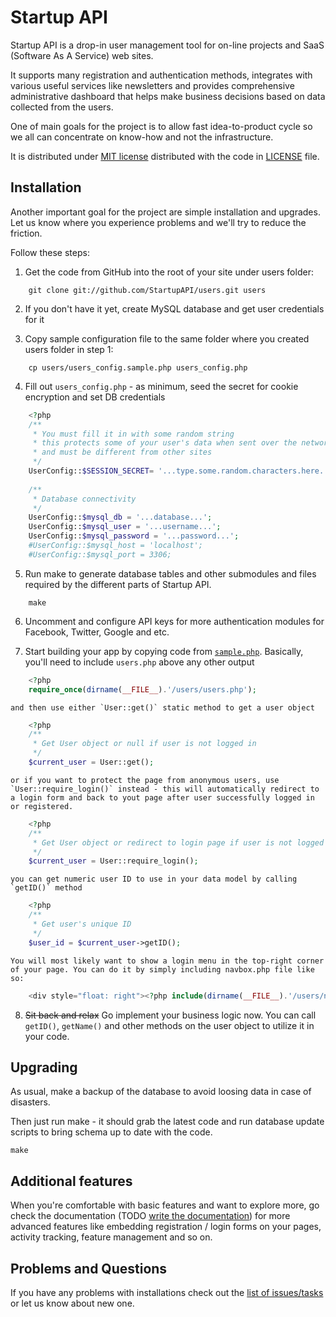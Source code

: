 # Startup API

Startup API is a drop-in user management tool for on-line projects and SaaS (Software As A Service) web sites.

It supports many registration and authentication methods, integrates with various useful services like newsletters and provides comprehensive administrative dashboard that helps make business decisions based on data collected from the users.

One of main goals for the project is to allow fast idea-to-product cycle so we all can concentrate on know-how and not the infrastructure.

It is distributed under [MIT license](http://opensource.org/licenses/MIT) distributed with the code in [LICENSE](LICENSE) file.

## Installation

Another important goal for the project are simple installation and upgrades. Let us know where you experience problems and we'll try to reduce the friction.

Follow these steps:

1. Get the code from GitHub into the root of your site under users folder:
```
	git clone git://github.com/StartupAPI/users.git users
```

2. If you don't have it yet, create MySQL database and get user credentials for it

3. Copy sample configuration file to the same folder where you created users folder in step 1:
```
	cp users/users_config.sample.php users_config.php
```
4. Fill out `users_config.php` - as minimum, seed the secret for cookie encryption and set DB credentials
```php
	<?php
	/**
	 * You must fill it in with some random string
	 * this protects some of your user's data when sent over the network
	 * and must be different from other sites
	 */
	UserConfig::$SESSION_SECRET= '...type.some.random.characters.here...';
	
	/**
	 * Database connectivity
	 */
	UserConfig::$mysql_db = '...database...';
	UserConfig::$mysql_user = '...username...';
	UserConfig::$mysql_password = '...password...';
	#UserConfig::$mysql_host = 'localhost';
	#UserConfig::$mysql_port = 3306;
```
5. Run make to generate database tables and other submodules and files required by the different parts of Startup API.
```
	make
```
6. Uncomment and configure API keys for more authentication modules for Facebook, Twitter, Google and etc.

7. Start building your app by copying code from [`sample.php`](https://github.com/StartupAPI/users/blob/master/sample.php). Basically, you'll need to include `users.php` above any other output
```php
	<?php
	require_once(dirname(__FILE__).'/users/users.php');
```
	and then use either `User::get()` static method to get a user object
```php
	<?php
	/**
	 * Get User object or null if user is not logged in
	 */
	$current_user = User::get();
```
	or if you want to protect the page from anonymous users, use `User::require_login()` instead - this will automatically redirect to a login form and back to yout page after user successfully logged in or registered.
```php
	<?php
	/**
	 * Get User object or redirect to login page if user is not logged in
	 */
	$current_user = User::require_login();
```
	you can get numeric user ID to use in your data model by calling `getID()` method
```php
	<?php
	/**
	 * Get user's unique ID
	 */
	$user_id = $current_user->getID();
```
	You will most likely want to show a login menu in the top-right corner of your page. You can do it by simply including navbox.php file like so:
```php
	<div style="float: right"><?php include(dirname(__FILE__).'/users/navbox.php'); ?></div>
```

8. <del>Sit back and relax</del> Go implement your business logic now. You can call `getID()`, `getName()` and other methods on the user object to utilize it in your code.

## Upgrading

As usual, make a backup of the database to avoid loosing data in case of disasters.

Then just run make - it should grab the latest code and run database update scripts to bring schema up to date with the code.
```
make
```
## Additional features

When you're comfortable with basic features and want to explore more, go check the documentation (TODO [write the documentation](https://github.com/StartupAPI/users/issues/46)) for more advanced features like embedding registration / login forms on your pages, activity tracking, feature management and so on.

## Problems and Questions

If you have any problems with installations check out the [list of issues/tasks](https://github.com/StartupAPI/users/issues) or let us know about new one.
